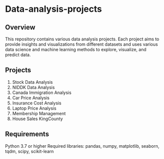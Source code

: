 # Data-analysis-projects
## Overview
This repository contains various data analysis projects. Each project aims to provide insights and visualizations from different datasets and uses various data science and machine learning methods to explore, visualize, and predict data.

## Projects
1. Stock Data Analysis
2. NIDDK Data Analysis
3. Canada Immigration Analysis
4. Car Price Analysis
5. Insurance Cost Analysis
6. Laptop Price Analysis
7. Membership Management
8. House Sales KingCounty

## Requirements
Python 3.7 or higher
Required libraries: pandas, numpy, matplotlib, seaborn, tqdm, scipy, scikit-learn
